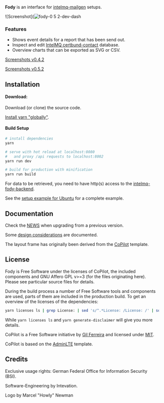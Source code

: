 **Fody** is an interface for 
[intelmq-mailgen](https://github.com/Intevation/intelmq-mailgen) setups.

![Screenshot](![fody-0 5 2-dev-dash](https://user-images.githubusercontent.com/8190008/29128927-8ce8bac6-7d25-11e7-9994-ec0a46cd521d.png)

### Features
 * Shows event details for a report that has been send out.
 * Inspect and edit [IntelMQ certbund-contact](https://github.com/Intevation/intelmq/tree/certbund-contact/intelmq/bots/experts/certbund_contact) database.
 * Overview charts that can be exported as SVG or CSV.
 

[Screenshots v0.4.2](https://github.com/Intevation/intelmq-fody/issues/49)

[Screenshots v0.5.2](https://github.com/Intevation/intelmq-fody/issues/60)

Installation
------------

#### Download:

Download (or clone) the source code.

[Install yarn "globally"](https://yarnpkg.com/en/docs/install).


#### Build Setup

``` bash
# install dependencies
yarn

# serve with hot reload at localhost:8080 
#   and proxy /api requests to localhost:8002
yarn run dev

# build for production with minification
yarn run build
```



For data to be retrieved, you need to have http(s) access to the
[intelmq-fody-backend](https://github.com/Intevation/intelmq-fody-backend).

See the [setup example for Ubuntu](docs/SetupExampleUbuntu.md) for a complete example.

Documentation
-------------

Check the [NEWS](NEWS.md) when upgrading from a previous version.

Some [design considerations](docs/DesignConsiderations.md) are documented.

The layout frame has originally been derived from the [CoPilot](https://github.com/misterGF/CoPilot) template.

License
-------
Fody is Free Software under the licenses of CoPilot,
the included components and
GNU Affero GPL v>=3 (for the files originating here).
Please see particular source files for details.

During the build process a number of Free Software tools and components
are used, parts of them are included in the production build.
To get an overview of the licenses of the dependencies:
```sh
yarn licenses ls | grep License: | sed 's/^.*License: /License: /' | sort -u
```
While `yarn licenses ls` and `yarn generate-disclaimer` will give you
more details.

CoPilot is a Free Software initiative by [Gil Ferreira](http://gferreira.me)
and licensed under [MIT](http://opensource.org/licenses/MIT).

CoPilot is based on the [AdminLTE](https://github.com/almasaeed2010/AdminLTE)
template.

Credits
-------
Exclusive usage rights: German Federal Office for Information Security (BSI).

Software-Engineering by Intevation.

Logo by Marcel "Howly" Newman

